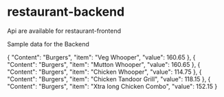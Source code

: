 # restaurant-backend
Api are available for restaurant-frontend

Sample data for the Backend

  {
    "Content": "Burgers",
    "item": "Veg Whooper",
    "value": 160.65
  },
  {
    "Content": "Burgers",
    "item": "Mutton Whooper",
    "value": 160.65
  },
  {
    "Content": "Burgers",
    "item": "Chicken Whooper",
    "value": 114.75
  },
  {
    "Content": "Burgers",
    "item": "Chicken Tandoor Grill",
    "value": 118.15
  },
  {
    "Content": "Burgers",
    "item": "Xtra long Chicken Combo",
    "value": 152.15
  }
      

